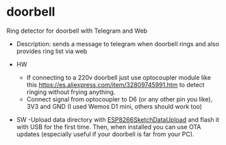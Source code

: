 # doorbell
Ring detector for doorbell with Telegram and Web

- Description: sends a message to telegram when doorbell rings and also provides ring list via web

 - HW
    - If connecting to a 220v doorbell just use optocoupler module like this https://es.aliexpress.com/item/32809745991.htm to detect ringing without frying anything.
    - Connect signal from optocoupler to D6 (or any other pin you like), 3V3 and GND (I used Wemos D1 mini, others should work too)
 - SW
    -Upload data directory with [ESP8266SketchDataUpload](https://randomnerdtutorials.com/install-esp8266-filesystem-uploader-arduino-ide/) and flash it with USB for the first time. Then, when installed you can use OTA updates (especially useful if your doorbell is far from your PC).                           
              

